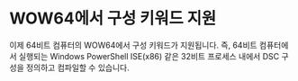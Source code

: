 # WOW64에서 구성 키워드 지원

이제 64비트 컴퓨터의 WOW64에서 구성 키워드가 지원됩니다. 즉, 64비트 컴퓨터에서 실행되는 Windows PowerShell ISE(x86) 같은 32비트 프로세스 내에서 DSC 구성을 정의하고 컴파일할 수 있습니다.


<!--HONumber=Aug16_HO3-->



